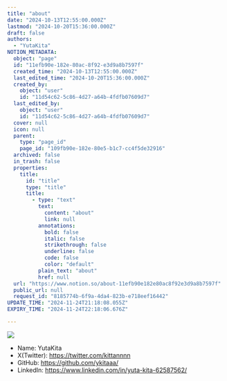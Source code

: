 ```yaml
---
title: "about"
date: "2024-10-13T12:55:00.000Z"
lastmod: "2024-10-20T15:36:00.000Z"
draft: false
authors:
  - "YutaKita"
NOTION_METADATA:
  object: "page"
  id: "11efb90e-182e-80ac-8f92-e3d9a8b7597f"
  created_time: "2024-10-13T12:55:00.000Z"
  last_edited_time: "2024-10-20T15:36:00.000Z"
  created_by:
    object: "user"
    id: "11d54c62-5c86-4d27-a64b-4fdfb07609d7"
  last_edited_by:
    object: "user"
    id: "11d54c62-5c86-4d27-a64b-4fdfb07609d7"
  cover: null
  icon: null
  parent:
    type: "page_id"
    page_id: "109fb90e-182e-80e5-b1c7-cc4f5de32916"
  archived: false
  in_trash: false
  properties:
    title:
      id: "title"
      type: "title"
      title:
        - type: "text"
          text:
            content: "about"
            link: null
          annotations:
            bold: false
            italic: false
            strikethrough: false
            underline: false
            code: false
            color: "default"
          plain_text: "about"
          href: null
  url: "https://www.notion.so/about-11efb90e182e80ac8f92e3d9a8b7597f"
  public_url: null
  request_id: "8185774b-6f9a-4da4-823b-e718eef16442"
UPDATE_TIME: "2024-11-24T21:18:08.055Z"
EXPIRY_TIME: "2024-11-24T22:18:06.676Z"

---
```



![](https://prod-files-secure.s3.us-west-2.amazonaws.com/8763eeab-7a84-4eae-9d05-fda3364b0d6d/4eb616b3-a81c-4ced-877b-fe404e1a6ebe/39423102.jpg?X-Amz-Algorithm=AWS4-HMAC-SHA256&X-Amz-Content-Sha256=UNSIGNED-PAYLOAD&X-Amz-Credential=AKIAT73L2G45FSPPWI6X%2F20241124%2Fus-west-2%2Fs3%2Faws4_request&X-Amz-Date=20241124T211806Z&X-Amz-Expires=3600&X-Amz-Signature=cdee03d77ecff424db0cf5abce3d1d22788fceae5e7f92aec466f4d484b77384&X-Amz-SignedHeaders=host&x-id=GetObject)

- Name: YutaKita
- X(Twitter): https://twitter.com/kittannnn
- GitHub: https://github.com/ykitaaa/
- LinkedIn: https://www.linkedin.com/in/yuta-kita-62587562/
